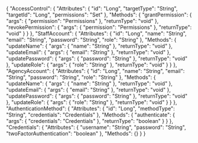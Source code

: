 {
  "AccessControl": {
    "Attributes": {
      "id": "Long",
      "targetType": "String",
      "targetId": "Long",
      "permissions": "Set<Permissions>"
    },
    "Methods": {
      "grantPermission": {
        "args": {
          "permission": "Permissions"
        },
        "returnType": "void"
      },
      "revokePermission": {
        "args": {
          "permission": "Permissions"
        },
        "returnType": "void"
      }
    }
  },
  "StaffAccount": {
    "Attributes": {
      "id": "Long",
      "name": "String",
      "email": "String",
      "password": "String",
      "role": "String"
    },
    "Methods": {
      "updateName": {
        "args": {
          "name": "String"
        },
        "returnType": "void"
      },
      "updateEmail": {
        "args": {
          "email": "String"
        },
        "returnType": "void"
      },
      "updatePassword": {
        "args": {
          "password": "String"
        },
        "returnType": "void"
      },
      "updateRole": {
        "args": {
          "role": "String"
        },
        "returnType": "void"
      }
    }
  },
  "AgencyAccount": {
    "Attributes": {
      "id": "Long",
      "name": "String",
      "email": "String",
      "password": "String",
      "role": "String"
    },
    "Methods": {
      "updateName": {
        "args": {
          "name": "String"
        },
        "returnType": "void"
      },
      "updateEmail": {
        "args": {
          "email": "String"
        },
        "returnType": "void"
      },
      "updatePassword": {
        "args": {
          "password": "String"
        },
        "returnType": "void"
      },
      "updateRole": {
        "args": {
          "role": "String"
        },
        "returnType": "void"
      }
    }
  },
  "AuthenticationMethod": {
    "Attributes": {
      "id": "Long",
      "methodType": "String",
      "credentials": "Credentials"
    },
    "Methods": {
      "authenticate": {
        "args": {
          "credentials": "Credentials"
        },
        "returnType": "boolean"
      }
    }
  },
  "Credentials": {
    "Attributes": {
      "username": "String",
      "password": "String",
      "twoFactorAuthentication": "boolean"
    },
    "Methods": {}
  }
}